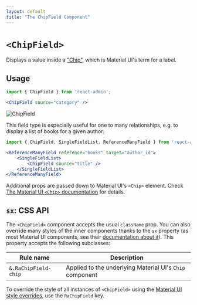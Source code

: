 ```yaml
---
layout: default
title: "The ChipField Component"
---
```


# `<ChipField>`

Displays a value inside a ["Chip"](https://mui.com/components/chips), which is Material UI's term for a label.

## Usage

```jsx
import { ChipField } from 'react-admin';

<ChipField source="category" />
```

![ChipField](./img/chip-field.png)

This field type is especially useful for one to many relationships, e.g. to display a list of books for a given author:

```jsx
import { ChipField, SingleFieldList, ReferenceManyField } from 'react-admin';

<ReferenceManyField reference="books" target="author_id">
    <SingleFieldList>
        <ChipField source="title" />
    </SingleFieldList>
</ReferenceManyField>
```

Additional props are passed down to Material UI's `<Chip>` element. Check [The Material UI `<Chip>` documentation](https://mui.com/material-ui/api/chip/) for details.

## `sx`: CSS API

The `<ChipField>` component accepts the usual `className` prop. You can also override many styles of the inner components thanks to the `sx` property (as most Material UI components, see their [documentation about it](https://mui.com/material-ui/customization/how-to-customize/#overriding-nested-component-styles)). This property accepts the following subclasses:

| Rule name            | Description                                              |
|----------------------|----------------------------------------------------------|
| `&.RaChipField-chip` | Applied to the underlying Material UI's `Chip` component |

To override the style of all instances of `<ChipField>` using the [Material UI style overrides](https://mui.com/material-ui/customization/theme-components/#theme-style-overrides), use the `RaChipField` key.
